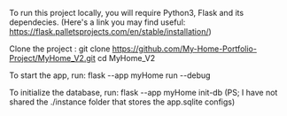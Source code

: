 To run this project locally, you will require Python3, Flask and its dependecies.
(Here's a link you may find useful: https://flask.palletsprojects.com/en/stable/installation/)

Clone the project : git clone https://github.com/My-Home-Portfolio-Project/MyHome_V2.git
cd MyHome_V2

To start the app, run:
flask --app myHome run --debug

To initialize the database, run: 
flask --app myHome init-db (PS; I have not shared the ./instance folder that stores the app.sqlite configs)


